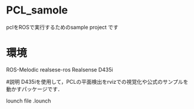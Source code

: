 # PCL_samole
pclをROSで実行するためのsample project です


# 環境
ROS-Melodic
realsese-ros
Realsense D435i

#説明
D435iを使用して，PCLの平面検出をrvizでの視覚化や公式のサンプルを動かすパッケージです．

lounch file 
.lounch
